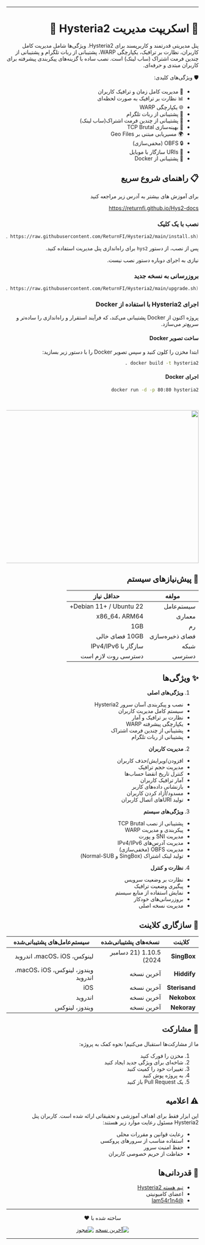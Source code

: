 
---

<div dir="rtl">

# 🚀 اسکریپت مدیریت Hysteria2 🚀

پنل مدیریتی قدرتمند و کاربرپسند برای  Hysteria2. ویژگی‌ها شامل مدیریت کامل کاربران، نظارت بر ترافیک، یکپارچگی WARP، پشتیبانی از ربات تلگرام و پشتیبانی از چندین فرمت اشتراک (ساب لینک) است. نصب ساده با گزینه‌های پیکربندی پیشرفته برای کاربران مبتدی و حرفه‌ای.

🛡️ ویژگی‌های کلیدی:
- 🔐 مدیریت کامل زمان و ترافیک کاربران
- 📊 نظارت بر ترافیک به صورت لحظه‌ای
- 🌐 یکپارچگی WARP
- 🤖 پشتیبانی از ربات تلگرام
- 🔄 پشتیبانی از چندین فرمت اشتراک(ساب لینک)
- 🚄 بهینه‌سازی TCP Brutal
- 🌍 مسیریابی مبتنی بر Geo Files
- 🔒 OBFS (مخفی‌سازی)
- 📱 URIs سازگار با موبایل
- 🐳 پشتیبانی از Docker

## 📋 راهنمای شروع سریع

برای آموزش های بیشتر به آدرس زیر مراجعه کنید

https://returnfi.github.io/Hys2-docs

### نصب با یک کلیک
```bash
bash <(curl https://raw.githubusercontent.com/ReturnFI/Hysteria2/main/install.sh)
```
پس از نصب، از دستور `hys2` برای راه‌اندازی پنل مدیریت استفاده کنید.

نیازی به اجرای دوباره دستور نصب نیست.

### بروزرسانی به نسخه جدید
```bash
bash <(curl https://raw.githubusercontent.com/ReturnFI/Hysteria2/main/upgrade.sh)
```

### اجرای Hysteria2 با استفاده از Docker

پروژه اکنون از Docker پشتیبانی می‌کند، که فرآیند استقرار و راه‌اندازی را ساده‌تر و سریع‌تر می‌سازد.

#### ساخت تصویر Docker
ابتدا مخزن را کلون کنید و سپس تصویر Docker را با دستور زیر بسازید:
```bash
docker build -t hysteria2 .
```
#### اجرای Docker

```bash
docker run -d -p 80:80 hysteria2
```


<br />
<p align="center">
 <img src="https://github.com/user-attachments/assets/7004d5b9-00ab-4c2b-957e-49571a7439f5" width="700" height="400">
</p>

## 🔧 پیش‌نیازهای سیستم

| مولفه      | حداقل نیاز |
|------------|-------------|
| سیستم‌عامل | Debian 11+ / Ubuntu 22+ |
| معماری     | x86_64، ARM64 |
| رم         | 1GB |
| فضای ذخیره‌سازی | 10GB فضای خالی |
| شبکه       | سازگار با IPv4/IPv6 |
| دسترسی     | دسترسی روت لازم است |

## ✨ ویژگی‌ها

1. **ویژگی‌های اصلی**
  - نصب و پیکربندی آسان سرور Hysteria2
  - سیستم کامل مدیریت کاربران
  - نظارت بر ترافیک و آمار
  - یکپارچگی پیشرفته WARP
  - پشتیبانی از چندین فرمت اشتراک
  - پشتیبانی از ربات تلگرام

2. **مدیریت کاربران**
  - افزودن/ویرایش/حذف کاربران
  - مدیریت حجم ترافیک
  - کنترل تاریخ انقضا حساب‌ها
  - آمار ترافیک کاربران
  - بازنشانی داده‌های کاربر
  - مسدود/آزاد کردن کاربران
  - تولید URIهای اتصال کاربران

3. **ویژگی‌های سیستم**
  - پشتیبانی از نصب TCP Brutal
  - پیکربندی و مدیریت WARP
  - مدیریت SNI و پورت
  - مدیریت آدرس‌های IPv4/IPv6
  - مدیریت OBFS (مخفی‌سازی)
  - تولید لینک اشتراک (SingBox و Normal-SUB)

4. **نظارت و کنترل**
  - نظارت بر وضعیت سرویس
  - پیگیری وضعیت ترافیک
  - نمایش استفاده از منابع سیستم
  - بروزرسانی‌های خودکار
  - مدیریت نسخه اصلی


## 🔄 سازگاری کلاینت

| کلاینت         | نسخه‌های پشتیبانی‌شده            | سیستم‌عامل‌های پشتیبانی‌شده                                      |
|----------------|---------------------------------|-----------------------------------------------------------------|
| **SingBox**    | 1.10.5 (21 دسامبر 2024)         | لینوکس، macOS، iOS، اندروید                             |
| **Hiddify**    | آخرین نسخه                       | ویندوز، لینوکس، macOS، iOS، اندروید                             |
| **Sterisand**  | آخرین نسخه                       | iOS                                                              |
| **Nekobox**    | آخرین نسخه                       | اندروید                                                          |
| **Nekoray**    | آخرین نسخه                       | ویندوز، لینوکس                                                   |

## 🤝 مشارکت

ما از مشارکت‌ها استقبال می‌کنیم! نحوه کمک به پروژه:
1. مخزن را فورک کنید
2. شاخه‌ای برای ویژگی جدید ایجاد کنید
3. تغییرات خود را کمیت کنید
4. به پروژه پوش کنید
5. یک Pull Request باز کنید

## ⚠️ اعلامیه
این ابزار فقط برای اهداف آموزشی و تحقیقاتی ارائه شده است. کاربران پنل Hysteria2 مسئول رعایت موارد زیر هستند:
- رعایت قوانین و مقررات محلی
- استفاده مناسب از سرورهای پروکسی
- حفظ امنیت سرور
- حفاظت از حریم خصوصی کاربران

## 🙏 قدردانی‌ها

- [تیم هسته Hysteria2](https://github.com/apernet/hysteria)
- اعضای کامیونیتی
- [@Iam54r1n4](https://github.com/Iam54r1n4)

---

<p align="center">ساخته شده با ❤️</p>
<div align="center">
  
[![آخرین نسخه](https://img.shields.io/github/v/release/ReturnFI/Hysteria2?style=flat-square)](https://github.com/ReturnFI/Hysteria2/releases)
[![مجوز](https://img.shields.io/github/license/ReturnFI/Hysteria2?style=flat-square)](LICENSE) 
</div>
</div>


---


